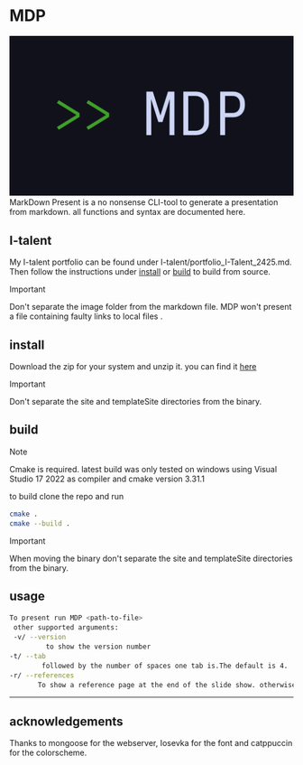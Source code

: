 # MDP
![](https://raw.githubusercontent.com/zwartemees/MDP/a813d41da8f0cf49d667600f52c81ba8ea6d6028/site/assets/images/MDP_darkmode.svg)
MarkDown Present is a no nonsense CLI-tool to generate a presentation from markdown.
all functions and syntax are documented here.
## I-talent
My I-talent portfolio can be found under I-talent/portfolio_I-Talent_2425.md. Then follow the instructions under [install](#install) or [build](#build) to build from source.
> [!IMPORTANT]  
Don't separate the image folder from the markdown file. MDP won't present a file containing faulty links to local files .
## install 
Download the zip for your system and unzip it. you can find it [here](https://github.com/zwartemees/MDP/releases/tag/Release)
> [!IMPORTANT]  
Don't separate the site and templateSite directories from the binary.

## build
> [!NOTE]  
Cmake is required. latest build was only tested on windows using Visual Studio 17 2022 as compiler and cmake version 3.31.1

to build clone the repo and run 
````bash
cmake .
cmake --build .
````
> [!IMPORTANT]  
When moving the binary don't separate the site and templateSite directories from the binary.

## usage
````bash
To present run MDP <path-to-file>
 other supported arguments:
 -v/ --version
         to show the version number
-t/ --tab
        followed by the number of spaces one tab is.The default is 4.
-r/ --references
       To show a reference page at the end of the slide show. otherwise the refrences will show when a link is clicked but not when presenting
````
-----
## acknowledgements
Thanks to mongoose for the webserver,  Iosevka for the font and catppuccin for the colorscheme.
